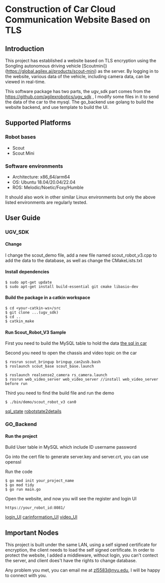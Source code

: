 # Construction of Car Cloud Communication Website Based on TLS

## Introduction

This project has established a website based on TLS encryption using the Songling autonomous driving vehicle [Scoutmini])(https://global.agilex.ai/products/scout-mini) as the server. By logging in to the website, various data of the vehicle, including camera data, can be viewed in real-time.

This software package has two parts, the ugv_sdk part comes from the https://github.com/agilexrobotics/ugv_sdk , I modify some files in it to send the data of the car to the mysql. The go_backend use golang to build the website backend, and use template to build the UI.

## Supported Platforms

### Robot bases

* Scout
* Scout Mini

### Software environments

* Architecture: x86_64/arm64
* OS: Ubuntu 18.04/20.04/22.04
* ROS: Melodic/Noetic/Foxy/Humble

It should also work in other similar Linux environments but only the above listed environments are regularly tested.

## User Guide

### UGV_SDK

#### Change 

I change the scout_demo file, add a new file named scout_robot_v3.cpp to add the data to the database, as well as change the CMakeLists.txt

#### Install dependencies

```
$ sudo apt-get update
$ sudo apt-get install build-essential git cmake libasio-dev
```

#### Build the package in a catkin workspace

```
$ cd <your-catkin-ws>/src
$ git clone ...(ugv_sdk)
$ cd ..
$ catkin_make
```
#### Run Scout_Robot_V3 Sample

First you need to build the MySQL table to hold the data
[the sql in car](/images/sql_in_car.png)

Second you need to open the chassis and video topic on the car

```
$ rosrun scout_bringup bringup_can2usb.bash
$ roslaunch scout_base scout_base.launch

$ roslaunch realsense2_camera rs_camera.launch
$ rosrun web_video_server web_video_server //install web_video_server before run
```


Third you need to find the build file and run the demo
```
$ ./bin/demo/scout_robot_v3 can0
```
[sql_state](/images/sdk_state.png)
[robotstate2details](/images/robotstate2details.png)

### GO_Backend

#### Run the project

Build User table in MySQL which include ID username password

Go into the cert file to generate server.key and server.crt, you can use openssl

Run the code

```
$ go mod init your_project_name
$ go mod tidy
$ go run main.go
```

Open the website, and now you will see the register and login UI

```
https://your_robot_id:8081/
```

[login_UI](/images/login_rigester.png)
[carinformation_UI](/images/car_information.png)
[video_UI](/images/video.png)

## Important Nodes

This project is built under the same LAN, using a self signed certificate for encryption, the client needs to load the self signed certificate.
In order to protect the website, I added a middleware, without login, you can't contect the server, and client does't have the rights to change database.

Any problem you met, you can email me at zl5583@nyu.edu, I will be happy to connect with you.